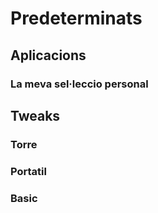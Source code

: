 # Predeterminats
## Aplicacions
### La meva sel·leccio personal
## Tweaks
### Torre
### Portatil
### Basic